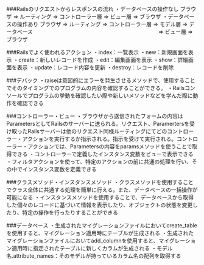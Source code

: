 ###Railsのリクエストからレスポンスの流れ
・データベースの操作なし
ブラウザ => ルーティング => コントローラー層 => ビュー層 => ブラウザ
・データベースの操作あり
ブラウザ => ルーティング => コントローラー層 => モデル層 => データベース
　　　　　　　　　　　　　　　　　　　　　　　 => ビュー層 => ブラウザ

###Railsでよく使われるアクション
・index：一覧表示
・new：新規画面を表示
・create：新しいレコードを作成
・edit：編集画面を表示
・show：詳細画面を表示
・update：レコード内容を更新
・destroy：レコードを削除

###デバック
・raiseは意図的にエラーを発生させるメソッドで、使用することでそのタイミングでのプログラムの内容を確認することができる。
・Railsコンソールでプログラムの挙動を確認したい際や新しいメソッドなどを学んだ際に動作を確認できる

###コントローラー・ビュー
・ブラウザから送信されたフォームの内容はParametersとしてRailsのサーバーに送られる。リクエスト、Paramertersを受け取ったRailsサーバーは他のリクエスト同様ルーティングにてどのコントローラー・アクションを実行するか指示される。指示を受けて実行される。コントローラー・アクションでは、Parametersの内容をparamsメソッドを使うことで取得できる
・コントローラーで定義したインスタンス変数をビューで表示できる
・フィルタアクションを使って、特定のアクションの前に共通の処理を行い、その中でインスタンス変数を定義できる

###クラスメソッド・インスタンスメソッド
・クラスメソッドを使用することでクラス全体に共通する処理を簡単に行える。また、データベースの一括操作が可能になる
・インスタンスメソッドを使用することで、データベースから取得した個々のレコードに基づいて情報を表示したり、オブジェクトの状態を変更したり、特定の操作を行ったりすることができる

###データベース
・生成されたマイグレーションファイルにおいてcreate_tableを使用すると、マイグレーション適用時にテーブルが生成される
・生成されたマイグレーションファイルにおいてadd_columnを使用すると、マイグレーション適用時に指定されたテーブルに新しくカラムが生成される
・モデル名.attribute_names：そのモデルが持っているカラム名の配列を取得する
